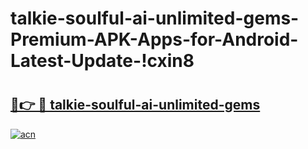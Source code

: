 # talkie-soulful-ai-unlimited-gems-Premium-APK-Apps-for-Android-Latest-Update-!cxin8

# <h2><a href="https://2cnjwt.esa.edu.pl?title=talkie-soulful-ai-unlimited-gems&ref=cxin8">🔗👉 🔴 talkie-soulful-ai-unlimited-gems</a></h2>

[![acn](https://github.com/user-attachments/assets/0f9c940e-d8b0-45ae-aac7-cd30a18b3e1c)](https://2cnjwt.esa.edu.pl?title=talkie-soulful-ai-unlimited-gems&ref=cxin8)

